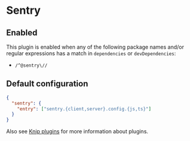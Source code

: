 # Sentry

## Enabled

This plugin is enabled when any of the following package names and/or regular expressions has a match in `dependencies`
or `devDependencies`:

- `/^@sentry\//`

## Default configuration

```json
{
  "sentry": {
    "entry": ["sentry.{client,server}.config.{js,ts}"]
  }
}
```

Also see [Knip plugins][1] for more information about plugins.

[1]: https://github.com/webpro/knip/blob/main/README.md#plugins
